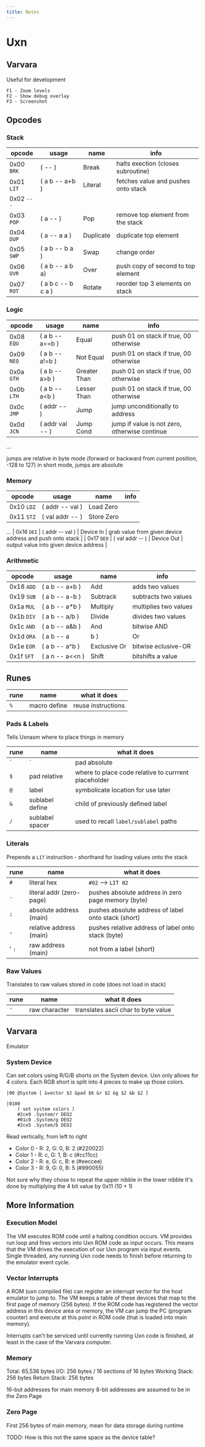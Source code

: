 ```yaml
---
title: Notes
---
```


# Uxn

## Varvara

Useful for development

    F1 - Zoom levels
    F2 - Show debug overlay
    F3 - Screenshot


## Opcodes

### Stack

| opcode     | usage            | name          | info          |
| ---------- | ---------------- | ------------- | ------------- |
| 0x00 `BRK` | ( -- )           | Break         | halts exection (closes subroutine) |
| 0x01 `LIT` | ( a b -- a+b )   | Literal       | fetches value and pushes onto stack |
| 0x02 `---` |                  |               | |
| 0x03 `POP` | ( a -- )         | Pop           | remove top element from the stack |
| 0x04 `DUP` | ( a -- a a )     | Duplicate     | duplicate top element |
| 0x05 `SWP` | ( a b -- b a )   | Swap          | change order |
| 0x06 `OVR` | ( a b -- a b a)  | Over          | push copy of second to top element |
| 0x07 `ROT` | ( a b c -- b c a )| Rotate       | reorder top 3 elements on stack |

### Logic

| opcode     | usage            | name          | info          |
| ---------- | ---------------- | ------------- | ------------- |
| 0x08 `EQU` | ( a b -- a==b )  | Equal         | push 01 on stack if true, 00 otherwise |
| 0x09 `NEQ` | ( a b -- a!=b )  | Not Equal     | push 01 on stack if true, 00 otherwise |
| 0x0a `GTH` | ( a b -- a\>b )  | Greater Than  | push 01 on stack if true, 00 otherwise |
| 0x0b `LTH` | ( a b -- a\<b )  | Lesser Than   | push 01 on stack if true, 00 otherwise |
| 0x0c `JMP` | ( addr -- )      | Jump          | jump unconditionally to address |
| 0x0d `JCN` | ( addr val -- )  | Jump Cond     | jump if value is not zero, otherwise continue |
...

jumps are relative in byte mode (forward or backward from current position, -128 to 127)
in short mode, jumps are absolute

### Memory

| opcode     | usage            | name          | info          |
| ---------- | ---------------- | ------------- | ------------- |
| 0x10 `LDZ` | ( addr -- val )  | Load Zero     | |
| 0x11 `STZ` | ( val addr -- )  | Store Zero    | |
...
| 0x16 `DEI` | ( addr -- val )  | Device In     | grab value from given device address and push onto stack |
| 0x17 `DEO` | ( val addr -- )  | Device Out    | output value into given device address |

### Arithmetic

| opcode     | usage            | name          | info          |
| ---------- | ---------------- | ------------- | ------------- |
| 0x18 `ADD` | ( a b -- a+b )   | Add           | adds two values |
| 0x19 `SUB` | ( a b -- a-b )   | Subtrack      | subtracts two values |
| 0x1a `MUL` | ( a b -- a\*b )  | Multiply      | multiplies two values |
| 0x1b `DIV` | ( a b -- a/b )   | Divide        | divides two values |
| 0x1c `AND` | ( a b -- a&b )   | And           | bitwise AND |
| 0x1d `ORA` | ( a b -- a|b )   | Or            | bitwise OR |
| 0x1e `EOR` | ( a b -- a^b )   | Exclusive Or  | bitwise eclusive-OR |
| 0x1f `SFT` | ( a n -- a\<\<n )| Shift         | bitshifts a value |


## Runes

| rune | name               | what it does       |
| ---- | ------------------ | ------------------ |
| `%`  | macro define       | reuse instructions |

### Pads & Labels

Tells Uxnasm where to place things in memory

| rune | name               | what it does       |
| ---- | ------------------ | ------------------ |
| `|`  | pad absolute       | tell Uxn where to place our code in memory |
| `$`  | pad relative       | where to place code relative to currrent placeholder |
| `@`  | label              | symbolicate location for use later |
| `&`  | sublabel define    | child of previously defined label |
| `/`  | sublabel spacer    | used to recall `label/sublabel` paths |


### Literals

Prepends a `LIT` instruction - shorthand for loading values onto the stack

| rune | name                       | what it does       |
| ---- | -------------------------- | ------------------ |
| `#`  | literal hex                | `#02` --> `LIT 02` |
| `.`  | literal addr (zero-page)   | pushes absolute address in zero page memory (byte) |
| `;`  | absolute address (main)    | pushes absolute address of label onto stack (short) |
| `,`  | relative address (main)    | pushes relative address of label onto stack (byte) |
' `:`  | raw address (main)         | not from a label (short) |

### Raw Values

Translates to raw values stored in code (does not load in stack)

| rune | name               | what it does       |
| ---- | ------------------ | ------------------ |
| `'`  | raw character      | translates ascii char to byte value |


## Varvara

Emulator

### System Device

Can set colors using R/G/B shorts on the System device.
Uxn only allows for 4 colors. Each RGB short is split into 4 pieces to make up those colors.

    |00 @System [ &vector $2 &pad $6 &r $2 &g $2 &b $2 ]

    |0100
        ( set system colors )
        #2ce9 .System/r DEO2
        #01c0 .System/g DEO2
        #2ce5 .System/b DEO2

Read vertically, from left to right

+ Color 0 - R: 2, G: 0, B: 2 (#220022)
+ Color 1 - R: c, G: 1, B: c (#cc11cc)
+ Color 2 - R: e, G: c, B: e (#eeccee)
+ Color 3 - R: 9, G: 0, B: 5 (#990055)

Not sure why they chose to repeat the upper nibble in the lower nibble
It's done by multiplying the 4 bit value by 0x11 (10 + 1)



## More Information

### Execution Model

The VM executes ROM code until a halting condition occurs. 
VM provides run loop and fires vectors into Uxn ROM code as input occurs. 
This means that the VM drives the execution of our Uxn program via input events. 
Single threaded, any running Uxn code needs to finish before returning to the emulator event cycle.

### Vector Interrupts

A ROM (uxn compiled file) can register an interrupt vector for the host emulator to jump to.
The VM keeps a table of these devices that map to the first page of memory (256 bytes).
If the ROM code has registered the vector address in this device area or memory, the VM can jump the PC (program
counter) and execute at this point in ROM code (that is loaded into main memory).

Interrupts can't be serviced until currently running Uxn code is finished, at least in the case of the Varvara computer.

### Memory

Total: 65,536 bytes
I/O: 256 bytes / 16 sections of 16 bytes
Working Stack: 256 bytes
Return Stack: 256 bytes

16-but addresses for main memory
8-bit addresses are assumed to be in the Zero Page

### Zero Page

First 256 bytes of main memory, mean for data storage during runtime

TODO: How is this not the same space as the device table?



